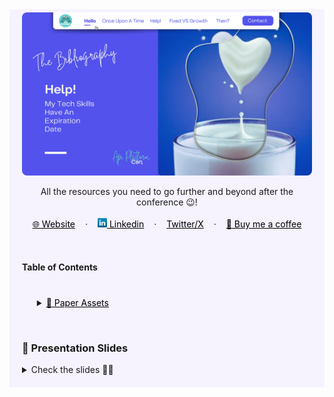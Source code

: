 <!-- RESOURCES COVER -->
<div style="background-color: #F6F3FF; padding: 20px" class="markdown-body">
<p style="margin-top: -15px">
  <a href="https://github.com/HelviraG/conferences.resources/blob/main/%5BEN%5Dtech_skills_expiration/events/api_platform_conference/README.md">
    <img style="border-radius: 8px" src="../../assets/images/covers/api_platform_con_cover.png" alt="Help! My Tech Skills Have An Expiration Date - Api Platform Conference" />
  </a>
</p>

  <p align="center">
    All the resources you need to go further and beyond after the conference 😉!
    <br />
    <br />
    <a href="https://helvira.dev" style="padding: 6px 12px; color: black" onmouseover="this.style.color='purple'; this.style.fontWeight=''" onmouseleave="this.style.color='black'">🌐 Website</a>
    ·
    <a href="https://linkedin.com/helvira-dev" style="padding: 6px 12px; color: black" onmouseover="this.style.color='purple';fontSize=''" onmouseleave="this.style.color='black'; this.style.fontWeight='normal'; fontSize='12px'"><img src="../../assets/images/linkedin.png" width="15px" alt="linkedin logo"/> Linkedin</a>
    ·
    <a href="https://twitter.com/helvira_g" style="padding: 6px 12px; color: black" onmouseover="this.style.color='purple';" onmouseleave="this.style.color='black'">Twitter/X</a>
    ·
    <a href="https://www.buymeacoffee.com/helvira" style="padding: 6px 12px; color: black" onmouseover="this.style.color='purple';" onmouseleave="this.style.color='black'">🥤 Buy me a coffee</a>
  </p>

  <br />

  <!-- TABLE OF CONTENTS -->
#### Table of Contents

  <ol style="list-style-type: none; margin-top: 40px;">
    <li>
      <!-- SCIENTIFIC PRESS SECTION -->
      <details>
        <summary>
          <a href="https://github.com/HelviraG/conferences.resources/blob/main/%5BEN%5Dtech_skills_expiration/sections/PaperAssets.md#%EF%B8%8F-paper-assets" style="color: black" onmouseover="this.style.fontWeight='700';this.style.color='#6A42AB';" onmouseout="this.style.fontWeight='';this.style.color='black';">📰 Paper Assets</a>
        </summary>
          <ul style="list-style-type: none">
            <!-- USED DURING PRESENTATION SECTION -->
            <details style="margin-top: 20px">
            <summary>
              <a href="https://github.com/HelviraG/conferences.resources/blob/main/%5BEN%5Dtech_skills_expiration/sections/PaperAssets.md#%EF%B8%8F-paper-assets" style="color: black" onmouseover="this.style.fontWeight='700';this.style.color='#6A42AB';" onmouseout="this.style.fontWeight='';this.style.color='black';">Seen through the presentation</a>
            </summary>
            <ul style="list-style-type: none">
                <li style="margin-top: 10px">
                    <a href="https://github.com/HelviraG/conferences.resources/blob/main/%5BEN%5Dtech_skills_expiration/sections/PaperAssets.md#%EF%B8%8F-impostor-phenomenon-in-software-engineers" style="color: black" onmouseover="this.style.fontWeight='700';this.style.color='#6A42AB';" onmouseout="this.style.fontWeight='';this.style.color='black';">🧷 Impostor Phenomenon in Software Engineers</a>
                </li>
                <li style="margin-top: 10px">
                    <a href="https://github.com/HelviraG/conferences.resources/blob/main/%5BEN%5Dtech_skills_expiration/sections/PaperAssets.md#%EF%B8%8F-impostor-syndrome-in-final-year-computer-science-students-an-eye-tracking-and-biometrics-study" style="color: black" onmouseover="this.style.fontWeight='700';this.style.color='#6A42AB';" onmouseout="this.style.fontWeight='';this.style.color='black';">🧷 Impostor Syndrome in Final Year Computer Science Students: An Eye Tracking and Biometrics Study</a>
                </li>
                <li style="margin-top: 10px">
                    <a href="https://github.com/HelviraG/conferences.resources/blob/main/%5BEN%5Dtech_skills_expiration/sections/PaperAssets.md#%EF%B8%8F-different-degrees-of-skill-obsolescence-across-hard-and-soft-skills-and-the-role-of-lifelong-learning-for-labor-market-outcomes" style="color: black" onmouseover="this.style.fontWeight='700';this.style.color='#6A42AB';" onmouseout="this.style.fontWeight='';this.style.color='black';">🧷 Different Degrees of Skill Obsolescence across Hard and Soft Skills and the Role of Lifelong Learning for Labor Market Outcomes</a>
                </li>
                <li style="margin-top: 10px">
                    <a href="https://github.com/HelviraG/conferences.resources/blob/main/%5BEN%5Dtech_skills_expiration/sections/PaperAssets.md#%EF%B8%8F-computerization-obsolescence-and-the-length-of-working-life" style="color: black" onmouseover="this.style.fontWeight='700';this.style.color='#6A42AB';" onmouseout="this.style.fontWeight='';this.style.color='black';">🧷 Computerization, obsolescence and the length of working life</a>
                </li>
                <li style="margin-top: 10px">
                    <a href="https://github.com/HelviraG/conferences.resources/blob/main/%5BEN%5Dtech_skills_expiration/sections/PaperAssets.md#%EF%B8%8F-leveraging-a-dualfocused-growth-mindset-to-boost-employee-resilience-and-work-wellbeing-evidence-from-a-twowave-survey-and-an-intervention-study" style="color: black" onmouseover="this.style.fontWeight='700';this.style.color='#6A42AB';" onmouseout="this.style.fontWeight='';this.style.color='black';">🧷 Leveraging a Dual‐Focused Growth Mindset to Boost Employee Resilience and Work Well‐Being: Evidence From a Two‐Wave Survey and an Intervention Study</a>
                </li>
            </ul>
            </details>
            <!-- MORE TO READ SECTION -->
            <details style="margin-top: 20px">
            <summary>
              <a href="https://github.com/HelviraG/conferences.resources/blob/main/%5BEN%5Dtech_skills_expiration/sections/PaperAssets.md#-read-more" style="color: black" onmouseover="this.style.fontWeight='700';this.style.color='#6A42AB';" onmouseout="this.style.fontWeight='';this.style.color='black';">🔎 More to read</a>
            </summary>
            <ul style="list-style-type: none">
              <li style="margin-top: 8px">
                <a href="https://github.com/HelviraG/conferences.resources/blob/main/%5BEN%5Dtech_skills_expiration/sections/PaperAssets.md#%EF%B8%8F-wanted-self-doubting-employeesmanagers-scoring-positively-on-impostorism-favor-insecure-employees-in-task-delegation" style="color: black" onmouseover="this.style.fontWeight='700';this.style.color='#6A42AB';" onmouseout="this.style.fontWeight='';this.style.color='black';">🧷 Wanted: Self-doubting employees—Managers scoring positively on impostorism favor insecure employees in task delegation</a>
              </li>
              <li style="margin-top: 8px">
                <a href="https://github.com/HelviraG/conferences.resources/blob/main/%5BEN%5Dtech_skills_expiration/sections/PaperAssets.md#%EF%B8%8F-%EF%B8%8F%EF%B8%8F-the-phenomenology-of-the-impostor-phenomenon" style="color: black" onmouseover="this.style.fontWeight='700';this.style.color='#6A42AB';" onmouseout="this.style.fontWeight='';this.style.color='black';">🧷 The phenomenology of the impostor phenomenon</a>
              </li>
              <li style="margin-top: 8px">
                <a href="https://github.com/HelviraG/conferences.resources/blob/main/%5BEN%5Dtech_skills_expiration/sections/PaperAssets.md#%EF%B8%8F-%EF%B8%8F%EF%B8%8F-growing-a-growth-mindset-characterizing-how-and-why-undergraduate-students-mindsets-change" style="color: black" onmouseover="this.style.fontWeight='700';this.style.color='#6A42AB';" onmouseout="this.style.fontWeight='';this.style.color='black';">🧷 Growing a growth mindset: characterizing how and why undergraduate students’ mindsets change</a>
              </li>
              <li style="margin-top: 8px">
                <a href="https://github.com/HelviraG/conferences.resources/blob/main/%5BEN%5Dtech_skills_expiration/sections/PaperAssets.md#%EF%B8%8F-%EF%B8%8F%EF%B8%8F-transforming-software-development-evaluating-the-efficiency-and-challenges-of-github-copilot-in-real-world-projects" style="color: black" onmouseover="this.style.fontWeight='700';this.style.color='#6A42AB';" onmouseout="this.style.fontWeight='';this.style.color='black';">🧷 Transforming Software Development: Evaluating the Efficiency and Challenges of GitHub Copilot in Real-World Projects</a>
              </li>
              <li style="margin-top: 8px">
                <a href="https://github.com/HelviraG/conferences.resources/blob/main/%5BEN%5Dtech_skills_expiration/sections/PaperAssets.md#%EF%B8%8F-%EF%B8%8F%EF%B8%8F-assessing-obsolescence-of-software-engineers" style="color: black" onmouseover="this.style.fontWeight='700';this.style.color='#6A42AB';" onmouseout="this.style.fontWeight='';this.style.color='black';">🧷 Assessing Obsolescence of Software Engineers</a>
              </li>
            </ul>
            </details>
          </ul>
      </details>
    </li>
  </ol>
  <br />

### 💽 Presentation Slides

<details>
    <summary>Check the slides 🤨🧐</summary>
    <ul>
        <li>
            <img style="border-radius: 8px" src="../../assets/slides/slide_2.jpg" alt="Help! My Tech Skills Have An Expiration Date - API Platform Conference Slides" />
            <img style="border-radius: 8px" src="../../assets/slides/slide_3.jpg" alt="Help! My Tech Skills Have An Expiration Date - API Platform Conference Slides" />
           <img style="border-radius: 8px" src="../../assets/slides/slide_4.jpg" alt="Help! My Tech Skills Have An Expiration Date - API Platform Conference Slides" />
           <img style="border-radius: 8px" src="../../assets/slides/slide_5.jpg" alt="Help! My Tech Skills Have An Expiration Date - API Platform Conference Slides" />
            <img style="border-radius: 8px" src="../../assets/slides/slide_6.jpg" alt="Help! My Tech Skills Have An Expiration Date - API Platform Conference Slides" />
            <img style="border-radius: 8px" src="../../assets/slides/slide_7.jpg" alt="Help! My Tech Skills Have An Expiration Date - API Platform Conference Slides" />
            <img style="border-radius: 8px" src="../../assets/slides/slide_7.jpg" alt="Help! My Tech Skills Have An Expiration Date - API Platform Conference Slides" />
            <img style="border-radius: 8px" src="../../assets/slides/slide_8.jpg" alt="Help! My Tech Skills Have An Expiration Date - API Platform Conference Slides" />
            <img style="border-radius: 8px" src="../../assets/slides/slide_9.jpg" alt="Help! My Tech Skills Have An Expiration Date - API Platform Conference Slides" />
            <img style="border-radius: 8px" src="../../assets/slides/slide_10.jpg" alt="Help! My Tech Skills Have An Expiration Date - API Platform Conference Slides" />
            <img style="border-radius: 8px" src="../../assets/slides/slide_11.jpg" alt="Help! My Tech Skills Have An Expiration Date - API Platform Conference Slides" />
            <img style="border-radius: 8px" src="../../assets/slides/slide_12.jpg" alt="Help! My Tech Skills Have An Expiration Date - API Platform Conference Slides" />
            <img style="border-radius: 8px" src="../../assets/slides/slide_13.jpg" alt="Help! My Tech Skills Have An Expiration Date - API Platform Conference Slides" />
            <img style="border-radius: 8px" src="../../assets/slides/slide_14.jpg" alt="Help! My Tech Skills Have An Expiration Date - API Platform Conference Slides" />
            <img style="border-radius: 8px" src="../../assets/slides/slide_15.jpg" alt="Help! My Tech Skills Have An Expiration Date - API Platform Conference Slides" />
            <img style="border-radius: 8px" src="../../assets/slides/slide_16.jpg" alt="Help! My Tech Skills Have An Expiration Date - API Platform Conference Slides" />
            <img style="border-radius: 8px" src="../../assets/slides/slide_17.jpg" alt="Help! My Tech Skills Have An Expiration Date - API Platform Conference Slides" />
            <img style="border-radius: 8px" src="../../assets/slides/slide_18.jpg" alt="Help! My Tech Skills Have An Expiration Date - API Platform Conference Slides" />
            <img style="border-radius: 8px" src="../../assets/slides/slide_19.jpg" alt="Help! My Tech Skills Have An Expiration Date - API Platform Conference Slides" />
            <img style="border-radius: 8px" src="../../assets/slides/slide_20.jpg" alt="Help! My Tech Skills Have An Expiration Date - API Platform Conference Slides" />
            <img style="border-radius: 8px" src="../../assets/slides/slide_21.jpg" alt="Help! My Tech Skills Have An Expiration Date - API Platform Conference Slides" />
            <img style="border-radius: 8px" src="../../assets/slides/slide_22.jpg" alt="Help! My Tech Skills Have An Expiration Date - API Platform Conference Slides" />
            <img style="border-radius: 8px" src="../../assets/slides/slide_23.jpg" alt="Help! My Tech Skills Have An Expiration Date - API Platform Conference Slides" />
            <img style="border-radius: 8px" src="../../assets/slides/slide_24.jpg" alt="Help! My Tech Skills Have An Expiration Date - API Platform Conference Slides" />
            <img style="border-radius: 8px" src="../../assets/slides/slide_25.jpg" alt="Help! My Tech Skills Have An Expiration Date - API Platform Conference Slides" />
            <img style="border-radius: 8px" src="../../assets/slides/slide_26.jpg" alt="Help! My Tech Skills Have An Expiration Date - API Platform Conference Slides" />
            <img style="border-radius: 8px" src="../../assets/slides/slide_27.jpg" alt="Help! My Tech Skills Have An Expiration Date - API Platform Conference Slides" />
            <img style="border-radius: 8px" src="../../assets/slides/slide_28.jpg" alt="Help! My Tech Skills Have An Expiration Date - API Platform Conference Slides" />
            <img style="border-radius: 8px" src="../../assets/slides/slide_29.jpg" alt="Help! My Tech Skills Have An Expiration Date - API Platform Conference Slides" />
            <img style="border-radius: 8px" src="../../assets/slides/slide_30.jpg" alt="Help! My Tech Skills Have An Expiration Date - API Platform Conference Slides" />
            <img style="border-radius: 8px" src="../../assets/slides/slide_31.jpg" alt="Help! My Tech Skills Have An Expiration Date - API Platform Conference Slides" />
            <img style="border-radius: 8px" src="../../assets/slides/slide_32.jpg" alt="Help! My Tech Skills Have An Expiration Date - API Platform Conference Slides" />
            <img style="border-radius: 8px" src="../../assets/slides/slide_33.jpg" alt="Help! My Tech Skills Have An Expiration Date - API Platform Conference Slides" />
            <img style="border-radius: 8px" src="../../assets/slides/slide_34.jpg" alt="Help! My Tech Skills Have An Expiration Date - API Platform Conference Slides" />
            <img style="border-radius: 8px" src="../../assets/slides/slide_35.jpg" alt="Help! My Tech Skills Have An Expiration Date - API Platform Conference Slides" />
            <img style="border-radius: 8px" src="../../assets/slides/slide_36.jpg" alt="Help! My Tech Skills Have An Expiration Date - API Platform Conference Slides" />
            <img style="border-radius: 8px" src="../../assets/slides/slide_37.jpg" alt="Help! My Tech Skills Have An Expiration Date - API Platform Conference Slides" />
            <img style="border-radius: 8px" src="../../assets/slides/slide_38.jpg" alt="Help! My Tech Skills Have An Expiration Date - API Platform Conference Slides" />
            <img style="border-radius: 8px" src="../../assets/slides/slide_39.jpg" alt="Help! My Tech Skills Have An Expiration Date - API Platform Conference Slides" />
            <img style="border-radius: 8px" src="../../assets/slides/slide_40.jpg" alt="Help! My Tech Skills Have An Expiration Date - API Platform Conference Slides" />
            <img style="border-radius: 8px" src="../../assets/slides/slide_41.jpg" alt="Help! My Tech Skills Have An Expiration Date - API Platform Conference Slides" />
            <img style="border-radius: 8px" src="../../assets/slides/slide_42.jpg" alt="Help! My Tech Skills Have An Expiration Date - API Platform Conference Slides" />
        </li>
    </ul>
</details>

</div>
